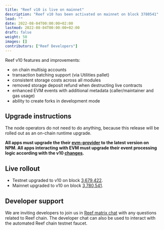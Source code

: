 ```yaml
---
title: "Reef v10 is live on mainnet"
description: "Reef v10 has been activated on mainnet on block 3780541"
lead: ""
date: 2022-08-04T00:00:00+02:00
lastmod: 2022-08-04T00:00:00+02:00
draft: false
weight: 50
images: []
contributors: ["Reef Developers"]
---
```


Reef v10 features and improvements:
 - on chain multisig accounts
 - transaction batching support (via Utilities pallet)
 - consistent storage costs across all modules
 - removed storage deposit refund when destructing live contracts
 - enhanced EVM events with additional metadata (caller/maintainer and gas usage)
 - ability to create forks in development mode


## Upgrade instructions
The node operators do not need to do anything, because this release will be rolled out as an on-chain runtime upgrade.

**All apps must upgrade the their [evm-provider](https://github.com/reef-defi/evm-provider.js) to the latest version on NPM.
All apps interacting with EVM must upgrade their event processing logic according with the v10 [changes](https://github.com/reef-defi/reef-chain/pull/63/files#diff-db3ad6e2ca083dd40dacda29e393a5d47e24baae25ab8efcab355ed09c5db7efL307-R344).**

## Live rollout
- Testnet upgraded to v10 on block [3,679,422](https://testnet.reefscan.com/block?blockNumber=3679422).
- Mainnet upgraded to v10 on block [3,780,541](https://reefscan.com/block/?blockNumber=3780541).

## Developer support
We are inviting developers to join us in [Reef matrix chat](https://app.element.io/#/room/#reef:matrix.org) with any questions related to Reef chain. The developer chat can also be used to interact with the automated Reef chain testnet faucet.
